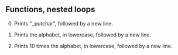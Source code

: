 ## Functions, nested loops
0. Prints "_putchar", followed by a new line.

1. Prints the alphabet, in lowercase, followed by a new line.

2. Prints 10 times the alphabet, in lowercase, followed by a new line.
